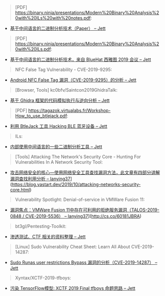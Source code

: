 > [PDF] https://binary.ninja/presentations/Modern%20Binary%20Analysis%20with%20ILs%20with%20notes.pdf:


* [基于中间语言的二进制分析技术（Paper） – Jett](https://binary.ninja/presentations/Modern%20Binary%20Analysis%20with%20ILs%20with%20notes.pdf)



> [PDF] https://binary.ninja/presentations/Modern%20Binary%20Analysis%20with%20ILs.pdf:


* [基于中间语言的二进制分析技术，来自 BlueHat 西雅图 2019 会议 – Jett](https://binary.ninja/presentations/Modern%20Binary%20Analysis%20with%20ILs.pdf)



> NFC False Tag Vulnerability - CVE-2019-9295:


* [Android NFC False Tag 漏洞（CVE-2019-9295）的分析 – Jett](https://www.checkmarx.com/blog/nfc-false-tag-vulnerability)



> [Browser, Tools] kc0bfv/Saintcon2019GhidraTalk:


* [基于 Ghidra 框架的代码模拟执行与逆向分析 – Jett](https://github.com/kc0bfv/Saintcon2019GhidraTalk)



> [PDF] https://tagazok.virtualabs.fr/Workshop-How_to_use_btlejack.pdf:


* [利用 BtleJack 工具 Hacking BLE 蓝牙设备 – Jett](https://tagazok.virtualabs.fr/Workshop-How_to_use_btlejack.pdf)



> ILs:

* [内部使用中间语言的一些二进制分析工具 – Jett](https://docs.google.com/spreadsheets/d/1XPTe5sj1Vx9O40HuKLadU-pwit91Hzk_YdrV8wcFllQ/edit)



> [Tools] Attacking The Network's Security Core - Hunting For Vulnerabilities In A Network Security Tool:


* [攻击网络安全的核心—使用网络安全工具查找漏洞方法，此文章有四部分讲解漏洞查找利用分析 – lanying37]()](https://blog.vastart.dev/2019/10/attacking-networks-security-core.html)



> Vulnerability Spotlight: Denial-of-service in VMWare Fusion 11:


* [漏洞焦点：VMWare Fusion 11中存在可利用的拒绝服务漏洞（TALOS-2019-0848 / CVE-2019-5536） – lanying37]()](http://cs.co/60181JBRA)



> bt3gl/Pentesting-Toolkit:


* [渗透测试、CTF 相关的资料整理 – Jett](https://github.com/bt3gl/Pentesting-Toolkit)



> [Linux] Sudo Vulnerability Cheat Sheet: Learn All About CVE-2019-14287:


* [Sudo Runas user restrictions Bypass 漏洞的分析（CVE-2019-14287） – Jett](https://resources.whitesourcesoftware.com/blog-whitesource/new-vulnerability-in-sudo-cve-2019-14287)



> Xyntax/XCTF-2019-tfboys:


* [污染 TensorFlow模型: XCTF 2019 Final tfboys 命题思路 – Jett](https://github.com/Xyntax/XCTF-2019-tfboys/)
